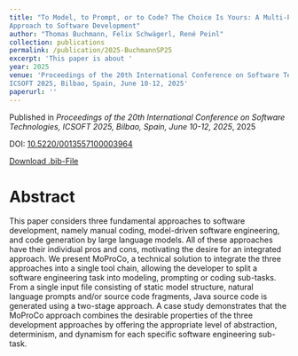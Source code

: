 ```yaml
---
title: "To Model, to Prompt, or to Code? The Choice Is Yours: A Multi-Paradigmatic
Approach to Software Development"
author: "Thomas Buchmann, Felix Schwägerl, René Peinl"
collection: publications
permalink: /publication/2025-BuchmannSP25
excerpt: 'This paper is about '
year: 2025
venue: 'Proceedings of the 20th International Conference on Software Technologies,
ICSOFT 2025, Bilbao, Spain, June 10-12, 2025'
paperurl: ''
---
```


Published in *Proceedings of the 20th International Conference on Software Technologies,
ICSOFT 2025, Bilbao, Spain, June 10-12, 2025*, 2025

DOI: [10.5220/0013557100003964](https://doi.org/10.5220/0013557100003964)

[Download .bib-File](https://tbuchmann.github.io/files/BuchmannSP25.bib)

Abstract
=====

This paper considers three fundamental approaches to software development, namely manual coding, model-driven software engineering, and code generation by large language models.
All of these approaches have their individual pros and cons, motivating the desire for an integrated approach.
We present MoProCo, a technical solution to integrate the three approaches into a single tool chain, allowing the developer to split a software engineering task into modeling, prompting or coding sub-tasks.
From a single input file consisting of static model structure, natural language prompts and/or source code fragments, Java source code is generated using a two-stage approach.
A case study demonstrates that the MoProCo approach combines the desirable properties of the three development approaches by offering the appropriate level of abstraction, determinism, and dynamism for each specific software engineering sub-task.